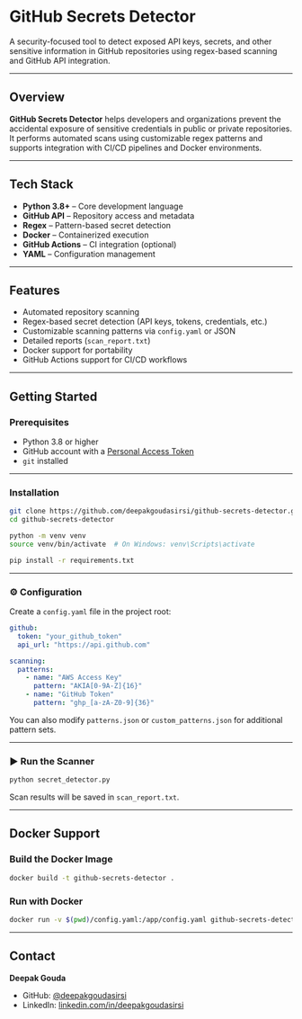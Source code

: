 # GitHub Secrets Detector

A security-focused tool to detect exposed API keys, secrets, and other sensitive information in GitHub repositories using regex-based scanning and GitHub API integration.

---

## Overview

**GitHub Secrets Detector** helps developers and organizations prevent the accidental exposure of sensitive credentials in public or private repositories. It performs automated scans using customizable regex patterns and supports integration with CI/CD pipelines and Docker environments.

---

## Tech Stack

* **Python 3.8+** – Core development language
* **GitHub API** – Repository access and metadata
* **Regex** – Pattern-based secret detection
* **Docker** – Containerized execution
* **GitHub Actions** – CI integration (optional)
* **YAML** – Configuration management

---

## Features

* Automated repository scanning
* Regex-based secret detection (API keys, tokens, credentials, etc.)
* Customizable scanning patterns via `config.yaml` or JSON
* Detailed reports (`scan_report.txt`)
* Docker support for portability
* GitHub Actions support for CI/CD workflows

---

## Getting Started

### Prerequisites

* Python 3.8 or higher
* GitHub account with a [Personal Access Token](https://github.com/settings/tokens)
* `git` installed

---

### Installation

```bash
git clone https://github.com/deepakgoudasirsi/github-secrets-detector.git
cd github-secrets-detector

python -m venv venv
source venv/bin/activate  # On Windows: venv\Scripts\activate

pip install -r requirements.txt
```

---

### ⚙️ Configuration

Create a `config.yaml` file in the project root:

```yaml
github:
  token: "your_github_token"
  api_url: "https://api.github.com"

scanning:
  patterns:
    - name: "AWS Access Key"
      pattern: "AKIA[0-9A-Z]{16}"
    - name: "GitHub Token"
      pattern: "ghp_[a-zA-Z0-9]{36}"
```

You can also modify `patterns.json` or `custom_patterns.json` for additional pattern sets.

---

### ▶️ Run the Scanner

```bash
python secret_detector.py
```

Scan results will be saved in `scan_report.txt`.

---

##  Docker Support

###  Build the Docker Image

```bash
docker build -t github-secrets-detector .
```

###  Run with Docker

```bash
docker run -v $(pwd)/config.yaml:/app/config.yaml github-secrets-detector
```

---

##  Contact

**Deepak Gouda**

* GitHub: [@deepakgoudasirsi](https://github.com/deepakgoudasirsi)
* LinkedIn: [linkedin.com/in/deepakgoudasirsi](https://linkedin.com/in/deepakgoudasirsi)


